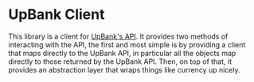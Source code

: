 # UpBank Client

This library is a client for [UpBank's API](https://developer.up.com.au/). It
provides two methods of interacting with the API, the first and most simple is
by providing a client that maps directly to the UpBank API, in particular all
the objects map directly to those returned by the UpBank API. Then, on top of
that, it provides an abstraction layer that wraps things like currency up
nicely.